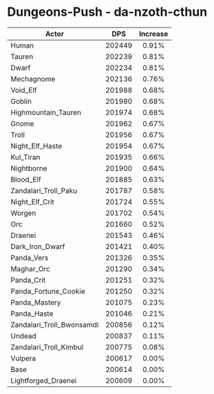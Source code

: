 # Dungeons-Push - da-nzoth-cthun
| Actor | DPS | Increase |
|---|:---:|:---:|
|Human|202449|0.91%|
|Tauren|202239|0.81%|
|Dwarf|202234|0.81%|
|Mechagnome|202136|0.76%|
|Void_Elf|201988|0.68%|
|Goblin|201980|0.68%|
|Highmountain_Tauren|201974|0.68%|
|Gnome|201962|0.67%|
|Troll|201956|0.67%|
|Night_Elf_Haste|201954|0.67%|
|Kul_Tiran|201935|0.66%|
|Nightborne|201900|0.64%|
|Blood_Elf|201885|0.63%|
|Zandalari_Troll_Paku|201787|0.58%|
|Night_Elf_Crit|201724|0.55%|
|Worgen|201702|0.54%|
|Orc|201660|0.52%|
|Draenei|201543|0.46%|
|Dark_Iron_Dwarf|201421|0.40%|
|Panda_Vers|201326|0.35%|
|Maghar_Orc|201290|0.34%|
|Panda_Crit|201251|0.32%|
|Panda_Fortune_Cookie|201250|0.32%|
|Panda_Mastery|201075|0.23%|
|Panda_Haste|201046|0.21%|
|Zandalari_Troll_Bwonsamdi|200856|0.12%|
|Undead|200837|0.11%|
|Zandalari_Troll_Kimbul|200775|0.08%|
|Vulpera|200617|0.00%|
|Base|200614|0.00%|
|Lightforged_Draenei|200609|0.00%|
